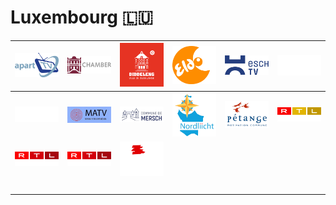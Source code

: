 # Luxembourg 🇱🇺

| ![apart-tv] | ![chamber-tv] | ![dudelange] | ![eldo-tv] | ![esch-tv] | ![hesper] |
|:---:|:---:|:---:|:---:|:---:|:---:|
| ![luxe-tv] | ![mamer-tv] | ![mersch] | ![nordliicht] | ![petange] | ![rtl-gold] |
| ![rtl-letzebuerg] | ![rtl-zwee] | ![steesel-tv] | ![space] | ![space] | ![space] |
| ![space] | ![space] | ![space] | ![space] | ![space] | ![space] |


[apart-tv]:apart-tv-lu.png
[chamber-tv]:chamber-tv-lu.png
[dudelange]:dudelange-lu.png
[eldo-tv]:eldo-tv-lu.png
[esch-tv]:esch-tv-lu.png
[hesper]:hesper-lu.png
[luxe-tv]:luxe-tv-lu.png
[mamer-tv]:mamer-tv-lu.png
[mersch]:mersch-lu.png
[nordliicht]:nordliicht-lu.png
[petange]:petange-lu.png
[rtl-gold]:rtl-gold-lu.png
[rtl-letzebuerg]:rtl-letzebuerg-lu.png
[rtl-zwee]:rtl-zwee-lu.png
[steesel-tv]:steesel-tv-lu.png

[space]:../../misc/space-1500.png "Space"

